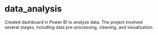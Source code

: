 # data_analysis
Created dashboard in Power BI to analyze data. The project involved several stages, including data pre-processing, cleaning, and visualization.
